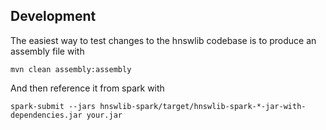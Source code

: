Development
-----------

The easiest way to test changes to the hnswlib codebase is to produce an assembly file with

    mvn clean assembly:assembly
    
And then reference it from spark with

    spark-submit --jars hnswlib-spark/target/hnswlib-spark-*-jar-with-dependencies.jar your.jar

